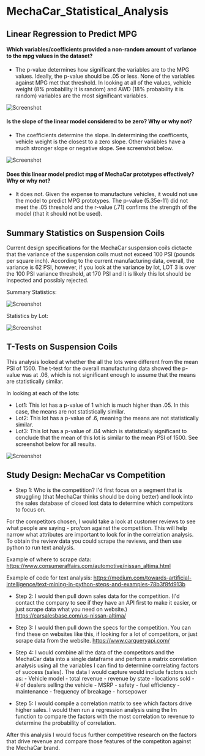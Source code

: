 # MechaCar_Statistical_Analysis

## Linear Regression to Predict MPG
#### Which variables/coefficients provided a non-random amount of variance to the mpg values in the dataset?
 - The p-value determines how significant the variables are to the MPG values. Ideally, the p-value should be .05 or less. None of the variables against MPG met that threshold. In looking at all of the values, vehicle weight (8% probability it is random) and AWD (18% probability it is random) variables are the most significant variables. 
 
![Screenshot](https://user-images.githubusercontent.com/72076683/106369129-7ea26600-6314-11eb-8cbb-2e2e512901b8.png)

#### Is the slope of the linear model considered to be zero? Why or why not?
- The coefficients determine the slope. In determining the coefficents, vehicle weight is the closest to a zero slope. Other variables have a much stronger slope or negative slope. See screenshot below. 

![Screenshot](https://user-images.githubusercontent.com/72076683/106369147-98dc4400-6314-11eb-8968-3f5105c7193e.png)

#### Does this linear model predict mpg of MechaCar prototypes effectively? Why or why not?

- It does not. Given the expense to manufacture vehicles, it would not use the model to predict MPG prototypes. The p-value (5.35e-11) did not meet the .05 threshold and the r-value (.71) confirms the strength of the model (that it should not be used).

## Summary Statistics on Suspension Coils
Current design specifications for the MechaCar suspension coils dictacte that the variance of the suspension coils must not exceed 100 PSI (pounds per square inch). According to the current manufacturing data, overall, the variance is 62 PSI, however, if you look at the variance by lot, LOT 3 is over the 100 PSI variance threshold, at 170 PSI and it is likely this lot should be inspected and possibly rejected.

Summary Statistics:

![Screenshot](https://user-images.githubusercontent.com/72076683/106369165-b7423f80-6314-11eb-974e-27c48c09792e.png)

Statistics by Lot:

![Screenshot](https://user-images.githubusercontent.com/72076683/106369157-aa255080-6314-11eb-8d1a-c7d4a2ec5581.png)

## T-Tests on Suspension Coils
This analysis looked at whether the all the lots were different from the mean PSI of 1500. The t-test for the overall manufacturing data showed the p-value was at .06, which is not significant enough to assume that the means are statistically similar.

In looking at each of the lots:
 - Lot1: This lot has a p-value of 1 which is much higher than .05. In this case, the means are not statistically similar.
 - Lot2: This lot has a p-value of .6, meaning the means are not statistically similar.
 - Lot3: This lot has a p-value of .04 which is statistically significant to conclude that the mean of this lot is similar to the mean PSI of 1500. See screenshot below for all results.
 
![Screenshot](https://user-images.githubusercontent.com/72076683/106369179-c6c18880-6314-11eb-8be5-a3e3ae2e68b7.png)

## Study Design: MechaCar vs Competition

- Step 1: Who is the competition? I'd first focus on a segment that is struggling (that MechaCar thinks should be doing better) and look into the sales database of closed lost data to determine which competitors to focus on.

For the competitors chosen, I would take a look at customer reviews to see what people are saying - pro/con against the competition. This will help narrow what attributes are important to look for in the correlation analysis. To obtain the review data you could scrape the reviews, and then use python to run text analysis. 

Example of where to scrape data: 
https://www.consumeraffairs.com/automotive/nissan_altima.html

Example of code for text analysis: https://medium.com/towards-artificial-intelligence/text-mining-in-python-steps-and-examples-78b3f8fd913b

- Step 2: I would then pull down sales data for the competition. (I'd contact the company to see if they have an API first to make it easier, or just scrape data what you need on website.) https://carsalesbase.com/us-nissan-altima/ 

- Step 3: I would then pull down the specs for the competition. You can find these on websites like this, if looking for a lot of competitors, or just scrape data from the website. https://www.carqueryapi.com/

- Step 4: I would combine all the data of the competitors and the MechaCar data into a single dataframe and perform a matrix correlation analysis using all the variables I can find to determine correlating factors of success (sales). The data I would capture would include factors such as:
        - Vehicle model
        - total revenue
        - revenue by state
        - locations sold
        - # of dealers selling the vehicle
        - MSRP 
        - safety
        - fuel efficiency
        - maintenance - frequency of breakage
        - horsepower

- Step 5: I would compile a correlation matrix to see which factors drive higher sales. I would then run a regression analysis using the lm function to compare the factors with the most correlation to revenue to determine the probability of correlation. 

After this analysis I would focus further competitive research on the factors that drive revenue and compare those features of the competiton against the MechaCar brand.

